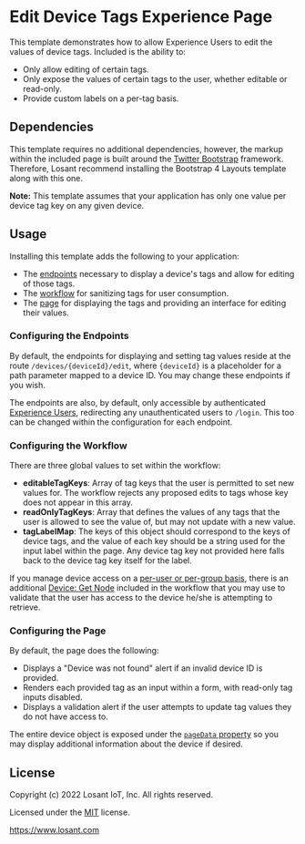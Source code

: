 # Edit Device Tags Experience Page

This template demonstrates how to allow Experience Users to edit the values of device tags. Included is the ability to:
- Only allow editing of certain tags.
- Only expose the values of certain tags to the user, whether editable or read-only.
- Provide custom labels on a per-tag basis.

## Dependencies

This template requires no additional dependencies, however, the markup within the included page is built around the [Twitter Bootstrap](https://getbootstrap.com/) framework. Therefore, Losant recommend installing the Bootstrap 4 Layouts template along with this one.

**Note:** This template assumes that your application has only one value per device tag key on any given device.

## Usage

Installing this template adds the following to your application:

- The [endpoints](https://docs.losant.com/experiences/endpoints/) necessary to display a device's tags and allow for editing of those tags.
- The [workflow](https://docs.losant.com/workflows/overview/) for sanitizing tags for user consumption.
- The [page](https://docs.losant.com/experiences/views/) for displaying the tags and providing an interface for editing their values.

### Configuring the Endpoints

By default, the endpoints for displaying and setting tag values reside at the route `/devices/{deviceId}/edit`, where `{deviceId}` is a placeholder for a path parameter mapped to a device ID. You may change these endpoints if you wish.

The endpoints are also, by default, only accessible by authenticated [Experience Users](https://docs.losant.com/experiences/users/), redirecting any unauthenticated users to `/login`. This too can be changed within the configuration for each endpoint.

### Configuring the Workflow

There are three global values to set within the workflow:

- **editableTagKeys**: Array of tag keys that the user is permitted to set new values for. The workflow rejects any proposed edits to tags whose key does not appear in this array.
- **readOnlyTagKeys**: Array that defines the values of any tags that the user is allowed to see the value of, but may not update with a new value.
- **tagLabelMap**: The keys of this object should correspond to the keys of device tags, and the value of each key should be a string used for the input label within the page. Any device tag key not provided here falls back to the device tag key itself for the label.

If you manage device access on a [per-user or per-group basis](https://docs.losant.com/experiences/groups/#devices), there is an additional [Device: Get Node](https://docs.losant.com/workflows/data/get-device/) included in the workflow that you may use to validate that the user has access to the device he/she is attempting to retrieve.

### Configuring the Page

By default, the page does the following:

- Displays a "Device was not found" alert if an invalid device ID is provided.
- Renders each provided tag as an input within a form, with read-only tag inputs disabled.
- Displays a validation alert if the user attempts to update tag values they do not have access to.

The entire device object is exposed under the [`pageData` property](https://docs.losant.com/experiences/views/#custom-pages) so you may display additional information about the device if desired.

## License

Copyright (c) 2022 Losant IoT, Inc. All rights reserved.

Licensed under the [MIT](https://github.com/Losant/losant-templates/blob/master/LICENSE.txt) license.

https://www.losant.com